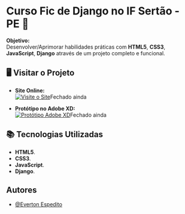 
# Curso Fic de Django no IF Sertão - PE 🐍  

**Objetivo:**  
Desenvolver/Aprimorar habilidades práticas com **HTML5**, **CSS3**, **JavaScript**, **Django** através de um projeto completo e funcional.  

## 🖥️ Visitar o Projeto  
- **Site Online:**  
[![Visite o Site](https://img.shields.io/badge/Ver%20o%20Site-000?style=for-the-badge&logo=netlify&logoColor=white)](#)Fechado ainda    

- **Protótipo no Adobe XD:**  
[![Protótipo Adobe XD](https://img.shields.io/badge/Protótipo%20Adobe%20XD-000?style=for-the-badge&logo=adobe&logoColor=white)](#)Fechado ainda  

## 📚 Tecnologias Utilizadas  
- **HTML5**.  
- **CSS3**.  
- **JavaScript**.  
- **Django**.  

## Autores

- [@Everton Espedito](https://www.linkedin.com/in/everton-espedito-3062071a3/)
